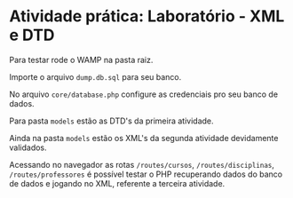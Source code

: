 # Atividade prática: Laboratório - XML e DTD

Para testar rode o WAMP na pasta raiz.

Importe o arquivo `dump.db.sql` para seu banco.

No arquivo `core/database.php` configure as credenciais pro seu banco de dados.

Para pasta `models` estão as DTD's da primeira atividade.

Ainda na pasta `models` estão os XML's da segunda atividade devidamente validados.

Acessando no navegador as rotas `/routes/cursos`, `/routes/disciplinas`, `/routes/professores` é possível testar o PHP recuperando dados do banco de dados e jogando no XML, referente a terceira atividade.
